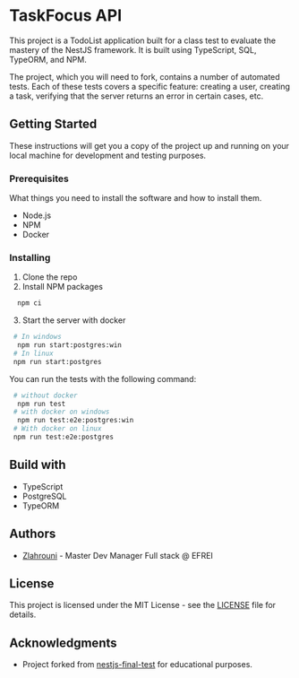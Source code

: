 # TaskFocus API

This project is a TodoList application built for a class test to evaluate the mastery of the NestJS framework. It is built using TypeScript, SQL, TypeORM, and NPM.

The project, which you will need to fork, contains a number of automated tests. Each of these tests covers a specific feature: creating a user, creating a task, verifying that the server returns an error in certain cases, etc.

## Getting Started

These instructions will get you a copy of the project up and running on your local machine for development and testing purposes.

### Prerequisites

What things you need to install the software and how to install them.

- Node.js
- NPM
- Docker

### Installing
1. Clone the repo
2. Install NPM packages
 ```sh
   npm ci 
  ```
3. Start the server with docker
 ```sh
  # In windows
   npm run start:postgres:win
  # In linux
  npm run start:postgres
  ```

You can run the tests with the following command:
 ```sh
  # without docker
   npm run test
  # with docker on windows
   npm run test:e2e:postgres:win
  # With docker on linux
  npm run test:e2e:postgres
  ```


## Build with
- TypeScript
- PostgreSQL
- TypeORM

## Authors
- [Zlahrouni](https://ziadlahrouni.com) - Master Dev Manager Full stack @ EFREI

## License
This project is licensed under the MIT License - see the [LICENSE](LICENSE) file for details.

## Acknowledgments
 - Project forked from [nestjs-final-test](https://github.com/pviara/nestjs-final-test) for educational purposes.
